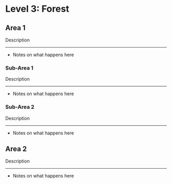 # Level 3: Forest

## Area 1

Description

---

- Notes on what happens here

### Sub-Area 1

Description

---

- Notes on what happens here

### Sub-Area 2

Description

---

- Notes on what happens here

## Area 2

Description

---

- Notes on what happens here
